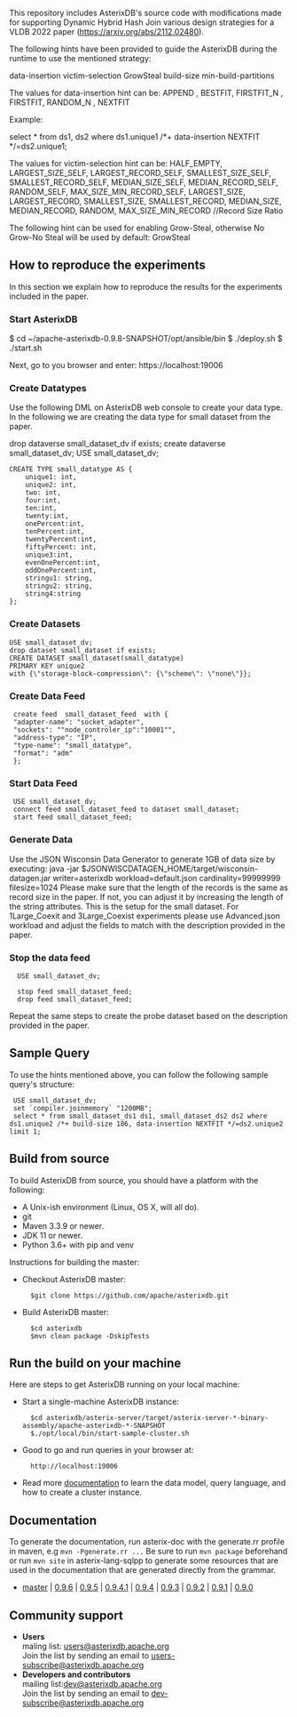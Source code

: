 This repository includes AsterixDB's source code with modifications made for supporting Dynamic Hybrid Hash Join various design strategies for a VLDB 2022 paper (https://arxiv.org/abs/2112.02480).

The following hints have been provided to guide the AsterixDB during the runtime to use the mentioned strategy:

data-insertion
victim-selection
GrowSteal
build-size
min-build-partitions

The values for data-insertion hint can be:
APPEND <integer>,
BESTFIT,
FIRSTFIT_N <integer>,
FIRSTFIT,
RANDOM_N <integer>,
NEXTFIT
 
 Example:
 
 select * from ds1, ds2 where ds1.unique1 /*+ data-insertion NEXTFIT */=ds2.unique1;
 
 The values for victim-selection hint can be:
 HALF_EMPTY,
 LARGEST_SIZE_SELF,
 LARGEST_RECORD_SELF,
 SMALLEST_SIZE_SELF,
 SMALLEST_RECORD_SELF,
 MEDIAN_SIZE_SELF,
 MEDIAN_RECORD_SELF,
 RANDOM_SELF,
 MAX_SIZE_MIN_RECORD_SELF,
 LARGEST_SIZE,
 LARGEST_RECORD,
 SMALLEST_SIZE,
 SMALLEST_RECORD,
 MEDIAN_SIZE,
 MEDIAN_RECORD,
 RANDOM,
 MAX_SIZE_MIN_RECORD //Record Size Ratio
 
The following hint can be used for enabling Grow-Steal, otherwise No Grow-No Steal will be used by default:
 GrowSteal
 
 ## How to reproduce the experiments
 In this section we explain how to reproduce the results for the experiments included in the paper.
 
 
 ### Start AsterixDB
 $ cd ~/apache-asterixdb-0.9.8-SNAPSHOT/opt/ansible/bin
$ ./deploy.sh
 $ ./start.sh
 
 Next, go to you browser and enter:
 https://localhost:19006
 
 ### Create Datatypes
Use the following DML on AsterixDB web console to create your data type. In the following we are creating the data type for small dataset from the paper.
 
 drop dataverse small_dataset_dv if exists;
 create dataverse small_dataset_dv;
 USE small_dataset_dv;

	CREATE TYPE small_datatype AS {
		unique1: int,
		unique2: int,
		two: int,
		four:int,
		ten:int,
		twenty:int,
		onePercent:int,
		tenPercent:int,
		twentyPercent:int,
		fiftyPercent: int,
		unique3:int,
		evenOnePercent:int,
		oddOnePercent:int,
		stringu1: string,
		stringu2: string,
		string4:string
	};

 ### Create Datasets
    USE small_dataset_dv;
    drop dataset small_dataset if exists;
    CREATE DATASET small_dataset(small_datatype)
    PRIMARY KEY unique2
    with {\"storage-block-compression\": {\"scheme\": \"none\"}};
 
 ### Create Data Feed

     create feed  small_dataset_feed  with {
     "adapter-name": "socket_adapter",
     "sockets": ""node_controler_ip":"10001"",
     "address-type": "IP",
     "type-name": "small_datatype",
     "format": "adm"
     };
 
 ### Start Data Feed
 
     USE small_dataset_dv;
     connect feed small_dataset_feed to dataset small_dataset;
     start feed small_dataset_feed;
 
 
 ### Generate Data
 
 
 Use the JSON Wisconsin Data Generator to generate 1GB of data size by executing:
      java -jar $JSONWISCDATAGEN_HOME/target/wisconsin-datagen.jar writer=asterixdb workload=default.json  cardinality=99999999 filesize=1024
 Please make sure that the length of the records is the same as record size in the paper. If not, you can adjust it by increasing the length of the string attributes.
 This is the setup for the small dataset. For 1Large_Coexit and 3Large_Coexist experiments please use Advanced.json workload and adjust the fields to match with the description provided in the paper.
 
 ### Stop the data feed
 
      USE small_dataset_dv; 

      stop feed small_dataset_feed; 
      drop feed small_dataset_feed;
 
 Repeat the same steps to create the probe dataset based on the description provided in the paper.
 
 ## Sample Query
 To use the hints mentioned above, you can follow the following sample query's structure:
 
     USE small_dataset_dv;
     set `compiler.joinmemory` "1200MB";
     select * from small_dataset_ds1 ds1, small_dataset_ds2 ds2 where ds1.unique2 /*+ build-size 186, data-insertion NEXTFIT */=ds2.unique2 limit 1;

## Build from source

To build AsterixDB from source, you should have a platform with the following:

* A Unix-ish environment (Linux, OS X, will all do).
* git
* Maven 3.3.9 or newer.
* JDK 11 or newer.
* Python 3.6+ with pip and venv

Instructions for building the master:

* Checkout AsterixDB master:

        $git clone https://github.com/apache/asterixdb.git

* Build AsterixDB master:

        $cd asterixdb
        $mvn clean package -DskipTests


## Run the build on your machine
Here are steps to get AsterixDB running on your local machine:

* Start a single-machine AsterixDB instance:

        $cd asterixdb/asterix-server/target/asterix-server-*-binary-assembly/apache-asterixdb-*-SNAPSHOT
        $./opt/local/bin/start-sample-cluster.sh

* Good to go and run queries in your browser at:

        http://localhost:19006

* Read more [documentation](https://ci.apache.org/projects/asterixdb/index.html) to learn the data model, query language, and how to create a cluster instance.

## Documentation

To generate the documentation, run asterix-doc with the generate.rr profile in maven, e.g  `mvn -Pgenerate.rr ...`
Be sure to run `mvn package` beforehand or run `mvn site` in asterix-lang-sqlpp to generate some resources that
are used in the documentation that are generated directly from the grammar.

* [master](https://ci.apache.org/projects/asterixdb/index.html) |
  [0.9.6](http://asterixdb.apache.org/docs/0.9.6/index.html) |
  [0.9.5](http://asterixdb.apache.org/docs/0.9.5/index.html) |
  [0.9.4.1](http://asterixdb.apache.org/docs/0.9.4.1/index.html) |
  [0.9.4](http://asterixdb.apache.org/docs/0.9.4/index.html) |
  [0.9.3](http://asterixdb.apache.org/docs/0.9.3/index.html) |
  [0.9.2](http://asterixdb.apache.org/docs/0.9.2/index.html) |
  [0.9.1](http://asterixdb.apache.org/docs/0.9.1/index.html) |
  [0.9.0](http://asterixdb.apache.org/docs/0.9.0/index.html)

## Community support

- __Users__</br>
maling list: [users@asterixdb.apache.org](mailto:users@asterixdb.apache.org)</br>
Join the list by sending an email to [users-subscribe@asterixdb.apache.org](mailto:users-subscribe@asterixdb.apache.org)</br>
- __Developers and contributors__</br>
mailing list:[dev@asterixdb.apache.org](mailto:dev@asterixdb.apache.org)</br>
Join the list by sending an email to [dev-subscribe@asterixdb.apache.org](mailto:dev-subscribe@asterixdb.apache.org)

